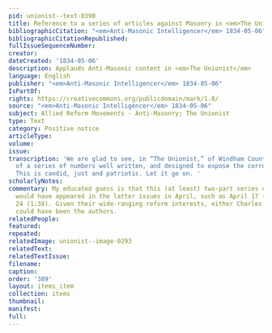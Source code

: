 ```yaml
---
pid: unionist--text-0390
title: Reference to a series of articles against Masonry in <em>The Unionist</em>
bibliographicCitation: "<em>Anti-Masonic Intelligencer</em> 1834-05-06"
bibliographicCitationRepublished: 
fullIssueSequenceNumber: 
creator: 
dateCreated: '1834-05-06'
description: Applauds Anti-Masonic content in <em>The Unionist</em>
language: English
publisher: "<em>Anti-Masonic Intelligencer</em> 1834-05-06"
IsPartOf: 
rights: https://creativecommons.org/publicdomain/mark/1.0/
source: "<em>Anti-Masonic Intelligencer</em> 1834-05-06"
subject: Allied Reform Movements - Anti-Masonry; The Unionist
type: Text
category: Positive notice
articleType: 
volume: 
issue: 
transcription: 'We are glad to see, in “The Unionist,” of Windham County, the second
  of a series of numbers well written, and designed to expose the corruptions of Freemasonry.
  This is candid, just and patriotic. Let it go on. '
scholarlyNotes: 
commentary: My educated guess is that this (at least) two-part series on Anti-Masonry
  would have appeared in the latter issues in April, such as April 17 (1:37) and April
  24 (1:38). Given their wide-ranging reform interests, either Charles or William
  could have been the authors.
relatedPeople: 
featured: 
repeated: 
relatedImage: unionist--image-0293
relatedText: 
relatedTextIssue: 
filename: 
caption: 
order: '389'
layout: items_item
collection: items
thumbnail: 
manifest: 
full: 
---
```

